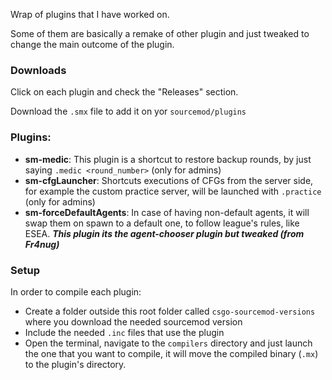 Wrap of plugins that I have worked on.

Some of them are basically a remake of other plugin and just tweaked to change the main outcome of the plugin.

### Downloads
Click on each plugin and check the "Releases" section.

Download the `.smx` file to add it on yor `sourcemod/plugins`

### Plugins:
* **sm-medic**: 
    This plugin is a shortcut to restore backup rounds, by just saying `.medic <round_number>` (only for admins)
* **sm-cfgLauncher**: 
    Shortcuts executions of CFGs from the server side, for example the custom practice server, will be launched with `.practice` (only for admins)
* **sm-forceDefaultAgents**: 
    In case of having non-default agents, it will swap them on spawn to a default one, to follow league's rules, like ESEA. ***This plugin its the agent-chooser plugin but tweaked (from Fr4nug)***

### Setup
In order to compile each plugin:
* Create a folder outside this root folder called `csgo-sourcemod-versions` where you download the needed sourcemod version
* Include the needed `.inc` files that use the plugin
* Open the terminal, navigate to the `compilers` directory and just launch the one that you want to compile, it will move the compiled binary (`.mx`) to the plugin's directory.